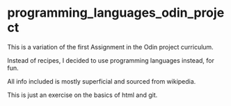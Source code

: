 # programming_languages_odin_project

This is a variation of the first Assignment in the Odin project curriculum.

Instead of recipes, I decided to use programming languages instead, for fun.

All info included is mostly superficial and sourced from wikipedia.

This is just an exercise on the basics of html and git.
